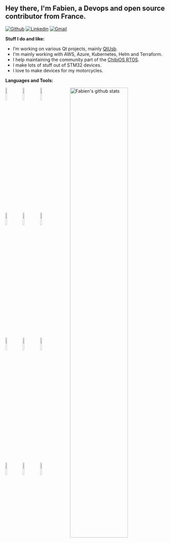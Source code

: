 <!-- Your title -->
## Hey there, I'm Fabien, a Devops and open source contributor from France.

<!-- Your badges
You can use the website to generate badges: https://shields.io/
-->

[![Github](https://img.shields.io/badge/-Github-000?style=flat&logo=Github&logoColor=white)](https://github.com/fpoussin)
[![Linkedin](https://img.shields.io/badge/-LinkedIn-blue?style=flat&logo=Linkedin&logoColor=white)](https://www.linkedin.com/in/fpoussin/)
[![Gmail](https://img.shields.io/badge/-Gmail-c14438?style=flat&logo=Gmail&logoColor=white)](mailto:fabien.poussin@gmail.com)

<!-- Talking about you -->
**Stuff I do and like:**

- I’m working on various Qt projects, mainly [QtUsb](https://github.com/fpoussin/QtUsb).
- I'm mainly working with AWS, Azure, Kubernetes, Helm and Terraform.
- I help maintaining the community part of the [ChibiOS RTOS](https://github.com/ChibiOS).
- I make lots of stuff out of STM32 devices.
- I love to make devices for my motorcycles.

**Languages and Tools:** 

<!-- Your github readme stats
You can use this api: https://github.com/anuraghazra/github-readme-stats
-->
<p>
  <img width="60%" align="right" alt="Fabien's github stats" src="https://github-readme-stats.vercel.app/api?username=fpoussin&show_icons=true&hide_border=true&line_height=27&icon_color=ff8000&show_owner=true&include_all_commits=true&count_private=true&theme=prussian" />  
  
  <!-- Your languages and tools. Be careful with the alignment. 
  You can use this sites to get logos: https://www.vectorlogo.zone or https://simpleicons.org/
  -->
  <code><img width="10%" src="https://www.vectorlogo.zone/logos/kubernetes/kubernetes-ar21.svg"></code>
  <code><img width="10%" src="https://www.vectorlogo.zone/logos/circleci/circleci-ar21.svg"></code>
  <code><img width="10%" src="https://www.vectorlogo.zone/logos/helmsh/helmsh-ar21.svg"></code>
  <br />
  <code><img width="10%" src="https://www.vectorlogo.zone/logos/terraformio/terraformio-ar21.svg"></code>
  <code><img width="10%" src="https://www.vectorlogo.zone/logos/docker/docker-ar21.svg"></code>
  <code><img width="10%" src="https://www.vectorlogo.zone/logos/jenkins/jenkins-ar21.svg"></code>
  <br />
  <code><img width="10%" src="https://www.vectorlogo.zone/logos/amazon_aws/amazon_aws-ar21.svg"></code>
  <code><img width="10%" src="https://www.vectorlogo.zone/logos/microsoft_azure/microsoft_azure-ar21.svg"></code>
  <code><img width="10%" src="https://www.vectorlogo.zone/logos/gitlab/gitlab-ar21.svg"></code>
  <br />
  <code><img width="10%" src="https://www.vectorlogo.zone/logos/git-scm/git-scm-ar21.svg"></code>
  <code><img width="10%" src="https://www.vectorlogo.zone/logos/python/python-ar21.svg"></code>
  <code><img width="10%" src="https://www.vectorlogo.zone/logos/qtio/qtio-ar21.svg"></code>
</p>
